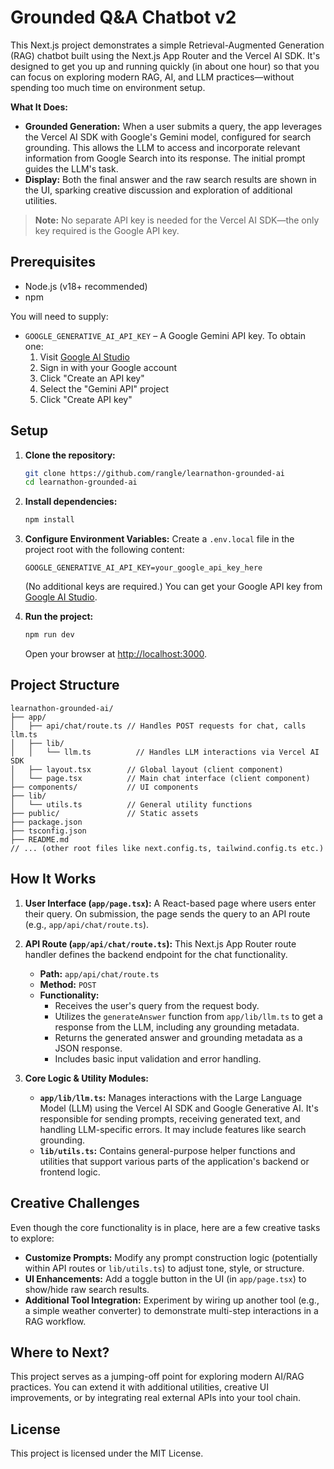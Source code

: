 # Grounded Q&A Chatbot v2

This Next.js project demonstrates a simple Retrieval-Augmented Generation (RAG) chatbot built using the Next.js App Router and the Vercel AI SDK. It's designed to get you up and running quickly (in about one hour) so that you can focus on exploring modern RAG, AI, and LLM practices—without spending too much time on environment setup.

**What It Does:**

- **Grounded Generation:** When a user submits a query, the app leverages the Vercel AI SDK with Google's Gemini model, configured for search grounding. This allows the LLM to access and incorporate relevant information from Google Search into its response. The initial prompt guides the LLM's task.
- **Display:** Both the final answer and the raw search results are shown in the UI, sparking creative discussion and exploration of additional utilities.

> **Note:** No separate API key is needed for the Vercel AI SDK—the only key required is the Google API key.

## Prerequisites

- Node.js (v18+ recommended)
- npm

You will need to supply:

- `GOOGLE_GENERATIVE_AI_API_KEY` – A Google Gemini API key. To obtain one:
  1. Visit [Google AI Studio](https://aistudio.google.com/app/apikey)
  2. Sign in with your Google account
  3. Click "Create an API key"
  4. Select the "Gemini API" project
  5. Click "Create API key"

## Setup

1. **Clone the repository:**

   ```bash
   git clone https://github.com/rangle/learnathon-grounded-ai
   cd learnathon-grounded-ai
   ```

2. **Install dependencies:**

   ```bash
   npm install
   ```

3. **Configure Environment Variables:**
   Create a `.env.local` file in the project root with the following content:

   ```
   GOOGLE_GENERATIVE_AI_API_KEY=your_google_api_key_here
   ```

   (No additional keys are required.)
   You can get your Google API key from [Google AI Studio](https://aistudio.google.com/app/apikey).

4. **Run the project:**
   ```bash
   npm run dev
   ```
   Open your browser at [http://localhost:3000](http://localhost:3000).

## Project Structure

```
learnathon-grounded-ai/
├── app/
│   ├── api/chat/route.ts // Handles POST requests for chat, calls llm.ts
│   ├── lib/
│   │   └── llm.ts          // Handles LLM interactions via Vercel AI SDK
│   ├── layout.tsx        // Global layout (client component)
│   └── page.tsx          // Main chat interface (client component)
├── components/           // UI components
├── lib/
│   └── utils.ts          // General utility functions
├── public/               // Static assets
├── package.json
├── tsconfig.json
├── README.md
// ... (other root files like next.config.ts, tailwind.config.ts etc.)
```

## How It Works

1. **User Interface (`app/page.tsx`):**
   A React-based page where users enter their query. On submission, the page sends the query to an API route (e.g., `app/api/chat/route.ts`).

2. **API Route (`app/api/chat/route.ts`):**
   This Next.js App Router route handler defines the backend endpoint for the chat functionality.
   - **Path:** `app/api/chat/route.ts`
   - **Method:** `POST`
   - **Functionality:**
     - Receives the user's query from the request body.
     - Utilizes the `generateAnswer` function from `app/lib/llm.ts` to get a response from the LLM, including any grounding metadata.
     - Returns the generated answer and grounding metadata as a JSON response.
     - Includes basic input validation and error handling.

3. **Core Logic & Utility Modules:**
   - **`app/lib/llm.ts`:** Manages interactions with the Large Language Model (LLM) using the Vercel AI SDK and Google Generative AI. It's responsible for sending prompts, receiving generated text, and handling LLM-specific errors. It may include features like search grounding.
   - **`lib/utils.ts`:** Contains general-purpose helper functions and utilities that support various parts of the application's backend or frontend logic.

## Creative Challenges

Even though the core functionality is in place, here are a few creative tasks to explore:

- **Customize Prompts:** Modify any prompt construction logic (potentially within API routes or `lib/utils.ts`) to adjust tone, style, or structure.
- **UI Enhancements:** Add a toggle button in the UI (in `app/page.tsx`) to show/hide raw search results.
- **Additional Tool Integration:** Experiment by wiring up another tool (e.g., a simple weather converter) to demonstrate multi-step interactions in a RAG workflow.

## Where to Next?

This project serves as a jumping-off point for exploring modern AI/RAG practices. You can extend it with additional utilities, creative UI improvements, or by integrating real external APIs into your tool chain.

## License

This project is licensed under the MIT License.
